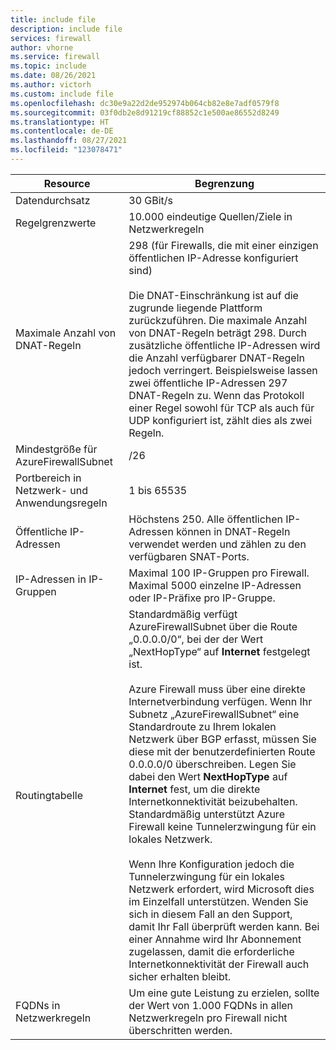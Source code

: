 ```yaml
---
title: include file
description: include file
services: firewall
author: vhorne
ms.service: firewall
ms.topic: include
ms.date: 08/26/2021
ms.author: victorh
ms.custom: include file
ms.openlocfilehash: dc30e9a22d2de952974b064cb82e8e7adf0579f8
ms.sourcegitcommit: 03f0db2e8d91219cf88852c1e500ae86552d8249
ms.translationtype: HT
ms.contentlocale: de-DE
ms.lasthandoff: 08/27/2021
ms.locfileid: "123078471"
---
```

| Resource | Begrenzung |
| --- | --- |
| Datendurchsatz |30 GBit/s|
|Regelgrenzwerte|10.000 eindeutige Quellen/Ziele in Netzwerkregeln|
|Maximale Anzahl von DNAT-Regeln|298 (für Firewalls, die mit einer einzigen öffentlichen IP-Adresse konfiguriert sind)<br><br> Die DNAT-Einschränkung ist auf die zugrunde liegende Plattform zurückzuführen. Die maximale Anzahl von DNAT-Regeln beträgt 298. Durch zusätzliche öffentliche IP-Adressen wird die Anzahl verfügbarer DNAT-Regeln jedoch verringert. Beispielsweise lassen zwei öffentliche IP-Adressen 297 DNAT-Regeln zu. Wenn das Protokoll einer Regel sowohl für TCP als auch für UDP konfiguriert ist, zählt dies als zwei Regeln.|
|Mindestgröße für AzureFirewallSubnet |/26|
|Portbereich in Netzwerk- und Anwendungsregeln|1 bis 65535|
|Öffentliche IP-Adressen|Höchstens 250. Alle öffentlichen IP-Adressen können in DNAT-Regeln verwendet werden und zählen zu den verfügbaren SNAT-Ports.|
|IP-Adressen in IP-Gruppen|Maximal 100 IP-Gruppen pro Firewall.<br>Maximal 5000 einzelne IP-Adressen oder IP-Präfixe pro IP-Gruppe.
|Routingtabelle|Standardmäßig verfügt AzureFirewallSubnet über die Route „0.0.0.0/0“, bei der der Wert „NextHopType“ auf **Internet** festgelegt ist.<br><br>Azure Firewall muss über eine direkte Internetverbindung verfügen. Wenn Ihr Subnetz „AzureFirewallSubnet“ eine Standardroute zu Ihrem lokalen Netzwerk über BGP erfasst, müssen Sie diese mit der benutzerdefinierten Route 0.0.0.0/0 überschreiben. Legen Sie dabei den Wert **NextHopType** auf **Internet** fest, um die direkte Internetkonnektivität beizubehalten. Standardmäßig unterstützt Azure Firewall keine Tunnelerzwingung für ein lokales Netzwerk.<br><br>Wenn Ihre Konfiguration jedoch die Tunnelerzwingung für ein lokales Netzwerk erfordert, wird Microsoft dies im Einzelfall unterstützen. Wenden Sie sich in diesem Fall an den Support, damit Ihr Fall überprüft werden kann. Bei einer Annahme wird Ihr Abonnement zugelassen, damit die erforderliche Internetkonnektivität der Firewall auch sicher erhalten bleibt.|
|FQDNs in Netzwerkregeln|Um eine gute Leistung zu erzielen, sollte der Wert von 1.000 FQDNs in allen Netzwerkregeln pro Firewall nicht überschritten werden.|